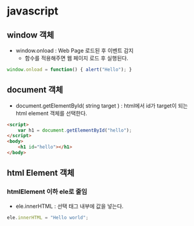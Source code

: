 # javascript

## window 객체
- window.onload : Web Page 로드된 후 이벤트 감지
    - 함수를 적용해주면 웹 페이지 로드 후 실행된다. 
```js
window.onload = function() { alert("Hello"); }
```

## document 객체
- document.getElementById( string target ) : html에서 id가 target이 되는 html element 객체를 선택한다.

```html
<script>
    var h1 = document.getElementById("hello");
</script>
<body>
    <h1 id="hello"></h1>
</body>
```

## html Element 객체
### htmlElement 이하 ele로 줄임
- ele.innerHTML : 선택 태그 내부에 값을 넣는다.
```js
ele.innerHTML = "Hello world";
```